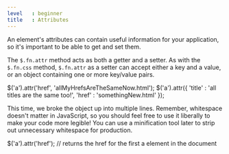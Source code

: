 ```yaml
---
level   : beginner
title   : Attributes
---
```

An element's attributes can contain useful information for your application, so
it's important to be able to get and set them.

The `$.fn.attr` method acts as both a getter and a setter. As with the
`$.fn.css` method, `$.fn.attr` as a setter can accept either a key and a value,
or an object containing one or more key/value pairs.

<javascript caption="Setting attributes">
$('a').attr('href', 'allMyHrefsAreTheSameNow.html');
$('a').attr({
  'title' : 'all titles are the same too!',
  'href' : 'somethingNew.html'
});
</javascript>

This time, we broke the object up into multiple lines. Remember, whitespace
doesn't matter in JavaScript, so you should feel free to use it liberally to
make your code more legible! You can use a minification tool later to strip out
unnecessary whitespace for production.

<javascript caption="Getting attributes">
$('a').attr('href');  // returns the href for the first a element in the document
</javascript>
